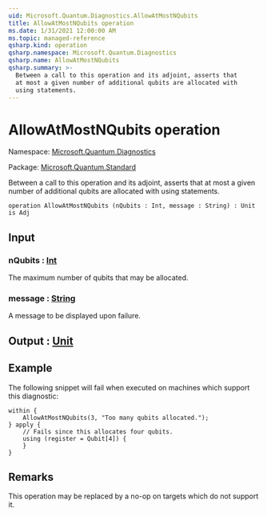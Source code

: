 ```yaml
---
uid: Microsoft.Quantum.Diagnostics.AllowAtMostNQubits
title: AllowAtMostNQubits operation
ms.date: 1/31/2021 12:00:00 AM
ms.topic: managed-reference
qsharp.kind: operation
qsharp.namespace: Microsoft.Quantum.Diagnostics
qsharp.name: AllowAtMostNQubits
qsharp.summary: >-
  Between a call to this operation and its adjoint, asserts that
  at most a given number of additional qubits are allocated with
  using statements.
---
```


# AllowAtMostNQubits operation

Namespace: [Microsoft.Quantum.Diagnostics](xref:Microsoft.Quantum.Diagnostics)

Package: [Microsoft.Quantum.Standard](https://nuget.org/packages/Microsoft.Quantum.Standard)


Between a call to this operation and its adjoint, asserts thatat most a given number of additional qubits are allocated withusing statements.

```qsharp
operation AllowAtMostNQubits (nQubits : Int, message : String) : Unit is Adj
```


## Input

### nQubits : [Int](xref:microsoft.quantum.lang-ref.int)

The maximum number of qubits that may be allocated.


### message : [String](xref:microsoft.quantum.lang-ref.string)

A message to be displayed upon failure.



## Output : [Unit](xref:microsoft.quantum.lang-ref.unit)



## Example

The following snippet will fail when executed on machines whichsupport this diagnostic:```qsharpwithin {    AllowAtMostNQubits(3, "Too many qubits allocated.");} apply {    // Fails since this allocates four qubits.    using (register = Qubit[4]) {    }}```

## Remarks

This operation may be replaced by a no-op on targets which do notsupport it.